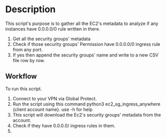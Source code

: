 # Description

This script's purpose is to gather all the EC2's metadata to analyze if any instances have 0.0.0.0/0 rule written in there.

1. Get all the security groups' metadata
2. Check if those security groups' Permission have 0.0.0.0/0 ingress rule from any port.
3. If yes then append the security groups' name and write to a new CSV file row by row.


## Workflow

To run this script.

1. Connect to your VPN via Global Protect.
2. Run the script using this command python3 ec2_sg_ingress_anywhere {client account name}. use -h for help
3. This script will download the Ec2's security groups' metadata from the account.
4. Check if they have 0.0.0.0/ ingress rules in them.
5.
